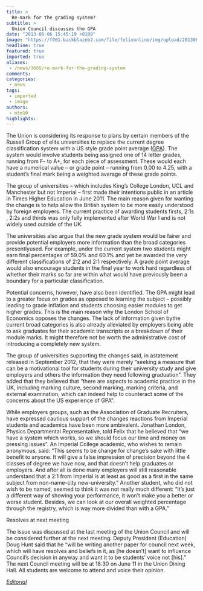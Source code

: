 ```yaml
---
title: >
  Re-mark for the grading system?
subtitle: >
  Union Council discusses the GPA
date: "2013-06-06 15:45:19 +0100"
image: "https://f001.backblazeb2.com/file/felixonline/img/upload/201306061646-tna08-cambridge_harvard_square.jpg"
headline: true
featured: true
imported: true
aliases:
 - /news/3665/re-mark-for-the-grading-system
comments:
categories:
 - news
tags:
 - imported
 - image
authors:
 - mtm10
highlights:
---
```


The Union is considering its response to plans by certain members of the Russell Group of elite universities to replace the current degree classification system with a US style grade point average ([GPA](https://www.imperialcollegeunion.org/your-union/how-were-run/committees/12-13/Union_Council/file/2016)). The system would involve students being assigned one of 14 letter grades, running from F- to A+, for each piece of assessment. These would each have a numerical value – or grade point – running from 0.00 to 4.25, with a student’s final mark being a weighted average of these grade points.

The group of universities – which includes King’s College London, UCL and Manchester but not Imperial – first made their intentions public in an article in Times Higher Education in June 2011. The main reason given for wanting the change is to help allow the British system to be more easily understood by foreign employers. The current practice of awarding students firsts, 2:1s , 2:2s and thirds was only fully implemented after World War I and is not widely used outside of the UK.

The universities also argue that the new grade system would be fairer and provide potential employers more information than the broad categories presentlyused. For example, under the current system two students might earn final percentages of 59.0% and 60.1% and yet be awarded the very different classifications of 2:2 and 2:1 respectively. A grade point average would also encourage students in the final year to work hard regardless of whether their marks so far are within what would have previously been a boundary for a particular classification.

Potential concerns, however, have also been identified. The GPA might lead to a greater focus on grades as opposed to learning the subject – possibly leading to grade inflation and students choosing easier modules to get higher grades. This is the main reason why the London School of Economics opposes the changes. The lack of information given bythe current broad categories is also already alleviated by employers being able to ask graduates for their academic transcripts or a breakdown of their module marks. It might therefore not be worth the administrative cost of introducing a completely new system.

The group of universities supporting the changes said, in astatement released in September 2012, that they were merely “seeking a measure that can be a motivational tool for students during their university study and give employers and others the information they need following graduation”. They added that they believed that “there are aspects to academic practice in the UK, including marking culture, second marking, marking criteria, and external examination, which can indeed help to counteract some of the concerns about the US experience of GPA”.

While employers groups, such as the Association of Graduate Recruiters, have expressed cautious support of the changes reactions from Imperial students and academics have been more ambivalent. Jonathan London, Physics Departmental Representative, told Felix that he believed that “we have a system which works, so we should focus our time and money on pressing issues”. An Imperial College academic, who wishes to remain anonymous, said: “This seems to be change for change’s sake with little benefit to anyone. It will give a false impression of precision beyond the 4 classes of degree we have now, and that doesn’t help graduates or employers. And after all is done many employers will still reasonable understand that a 2:1 from Imperial is at least as good as a first in the same subject from non-name-city new-university.” Another student, who did not wish to be named, seemed to think it was not really much different: “It’s just a different way of showing your performance, it won’t make you a better or worse student. Besides, we can look at our overall weighted percentage through the registry, which is way more divided than with a GPA.”

Resolves at next meeting

The issue was discussed at the last meeting of the Union Council and will be considered further at the next meeting. Deputy President (Education) Doug Hunt said that he “will be writing another paper for council next week, which will have resolves and beliefs in it, as [he doesn’t] want to influence Council’s decision in anyway and want it to be students’ voice not [his].” The next Council meeting will be at 18:30 on June 11 in the Union Dining Hall. All students are welcome to attend and voice their opinion.

[_Editorial_](http://felixonline.co.uk/news/3667/oh-gee-a-point-average/)
